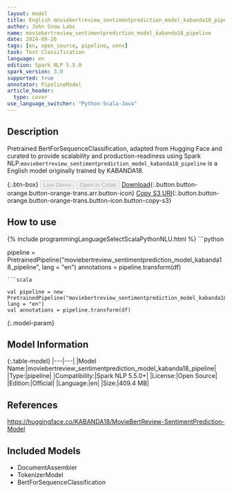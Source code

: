 ```yaml
---
layout: model
title: English moviebertreview_sentimentprediction_model_kabanda18_pipeline pipeline BertForSequenceClassification from KABANDA18
author: John Snow Labs
name: moviebertreview_sentimentprediction_model_kabanda18_pipeline
date: 2024-09-26
tags: [en, open_source, pipeline, onnx]
task: Text Classification
language: en
edition: Spark NLP 5.5.0
spark_version: 3.0
supported: true
annotator: PipelineModel
article_header:
  type: cover
use_language_switcher: "Python-Scala-Java"
---
```


## Description

Pretrained BertForSequenceClassification, adapted from Hugging Face and curated to provide scalability and production-readiness using Spark NLP.`moviebertreview_sentimentprediction_model_kabanda18_pipeline` is a English model originally trained by KABANDA18.

{:.btn-box}
<button class="button button-orange" disabled>Live Demo</button>
<button class="button button-orange" disabled>Open in Colab</button>
[Download](https://s3.amazonaws.com/auxdata.johnsnowlabs.com/public/models/moviebertreview_sentimentprediction_model_kabanda18_pipeline_en_5.5.0_3.0_1727341489189.zip){:.button.button-orange.button-orange-trans.arr.button-icon}
[Copy S3 URI](s3://auxdata.johnsnowlabs.com/public/models/moviebertreview_sentimentprediction_model_kabanda18_pipeline_en_5.5.0_3.0_1727341489189.zip){:.button.button-orange.button-orange-trans.button-icon.button-copy-s3}

## How to use



<div class="tabs-box" markdown="1">
{% include programmingLanguageSelectScalaPythonNLU.html %}
```python

pipeline = PretrainedPipeline("moviebertreview_sentimentprediction_model_kabanda18_pipeline", lang = "en")
annotations =  pipeline.transform(df)   

```
```scala

val pipeline = new PretrainedPipeline("moviebertreview_sentimentprediction_model_kabanda18_pipeline", lang = "en")
val annotations = pipeline.transform(df)

```
</div>

{:.model-param}
## Model Information

{:.table-model}
|---|---|
|Model Name:|moviebertreview_sentimentprediction_model_kabanda18_pipeline|
|Type:|pipeline|
|Compatibility:|Spark NLP 5.5.0+|
|License:|Open Source|
|Edition:|Official|
|Language:|en|
|Size:|409.4 MB|

## References

https://huggingface.co/KABANDA18/MovieBertReview-SentimentPrediction-Model

## Included Models

- DocumentAssembler
- TokenizerModel
- BertForSequenceClassification